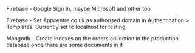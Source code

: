 Firebase - Google Sign In, maybe Microsoft and other too

Firebase - Set Appcentre.co.uk as authorised domain in Authentication > Templates. Currently set to localhost for testing.

Mongodb - Create indexes on the orders collection in the production database once there are some documents in it
